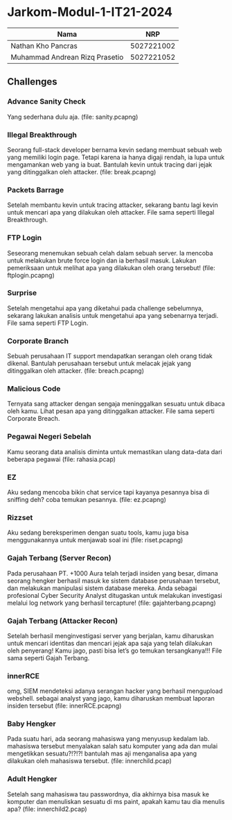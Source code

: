 # Jarkom-Modul-1-IT21-2024

|Nama  | NRP |
|--|--|
| Nathan Kho Pancras | 5027221002 |
| Muhammad Andrean Rizq Prasetio | 5027221052 |

## Challenges

### Advance Sanity Check

Yang sederhana dulu aja. (file: sanity.pcapng)

### Illegal Breakthrough

Seorang full-stack developer bernama kevin sedang membuat sebuah web yang memiliki login page. Tetapi karena ia hanya digaji rendah, ia lupa untuk mengamankan web yang ia buat. Bantulah kevin untuk tracing dari jejak yang ditinggalkan oleh attacker. (file: break.pcapng)

### Packets Barrage

Setelah membantu kevin untuk tracing attacker, sekarang bantu lagi kevin untuk mencari apa yang dilakukan oleh attacker.
File sama seperti Illegal Breakthrough.

### FTP Login

Seseorang menemukan sebuah celah dalam sebuah server. Ia mencoba untuk melakukan brute force login dan ia berhasil masuk. Lakukan pemeriksaan untuk melihat apa yang dilakukan oleh orang tersebut! (file: ftplogin.pcapng)

### Surprise

Setelah mengetahui apa yang diketahui pada challenge sebelumnya, sekarang lakukan analisis untuk mengetahui apa yang sebenarnya terjadi.
File sama seperti FTP Login.

### Corporate Branch

Sebuah perusahaan IT support mendapatkan serangan oleh orang tidak dikenal. Bantulah perusahaan tersebut untuk melacak jejak yang ditinggalkan oleh attacker. (file: breach.pcapng)

### Malicious Code

Ternyata sang attacker dengan sengaja meninggalkan sesuatu untuk dibaca oleh kamu. Lihat pesan apa yang ditinggalkan attacker.
File sama seperti Corporate Breach.

### Pegawai Negeri Sebelah

Kamu seorang data analisis diminta untuk memastikan ulang data-data dari beberapa pegawai (file: rahasia.pcap)

### EZ

Aku sedang mencoba bikin chat service tapi kayanya pesannya bisa di sniffing deh? coba temukan pesannya. (file: ez.pcapng)

### Rizzset

Aku sedang bereksperimen dengan suatu tools, kamu juga bisa menggunakannya untuk menjawab soal ini (file: riset.pcapng)

### Gajah Terbang (Server Recon)

Pada perusahaan PT. +1000 Aura telah terjadi insiden yang besar, dimana seorang hengker berhasil masuk ke sistem database perusahaan tersebut, dan melakukan manipulasi sistem database mereka. Anda sebagai profesional Cyber Security Analyst ditugaskan untuk melakukan investigasi melalui log network yang berhasil tercapture! (file: gajahterbang.pcapng)

### Gajah Terbang (Attacker Recon)

Setelah berhasil menginvestigasi server yang berjalan, kamu diharuskan untuk mencari identitas dan mencari jejak apa saja yang telah dilakukan oleh penyerang! Kamu jago, pasti bisa let’s go temukan tersangkanya!!!
File sama seperti Gajah Terbang.

### innerRCE

omg, SIEM mendeteksi adanya serangan hacker yang berhasil mengupload webshell. sebagai analyst yang jago, kamu diharuskan membuat laporan insiden tersebut (file: innerRCE.pcapng)

### Baby Hengker

Pada suatu hari, ada seorang mahasiswa yang menyusup kedalam lab. mahasiswa tersebut menyalakan salah satu komputer yang ada dan mulai mengetikkan sesuatu?!?!?! bantulah mas aji menganalisa apa yang dilakukan oleh mahasiswa tersebut. (file: innerchild.pcap)

### Adult Hengker

Setelah sang mahasiswa tau passwordnya, dia akhirnya bisa masuk ke komputer dan menuliskan sesuatu di ms paint, apakah kamu tau dia menulis apa? (file: innerchild2.pcap)